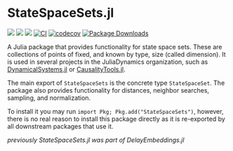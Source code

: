 # StateSpaceSets.jl

[![](https://img.shields.io/badge/docs-dev-lightblue.svg)](https://JuliaDynamics.github.io/StateSpaceSets.jl/dev)
[![](https://img.shields.io/badge/docs-stable-blue.svg)](https://JuliaDynamics.github.io/StateSpaceSets.jl/stable)
[![](https://img.shields.io/badge/DOI-10.1007%2F978--3--030--91032--7-purple)](https://link.springer.com/book/10.1007/978-3-030-91032-7)
[![CI](https://github.com/JuliaDynamics/StateSpaceSets.jl/workflows/CI/badge.svg)](https://github.com/JuliaDynamics/StateSpaceSets.jl/actions?query=workflow%3ACI)
[![codecov](https://codecov.io/gh/JuliaDynamics/StateSpaceSets.jl/branch/main/graph/badge.svg)](https://codecov.io/gh/JuliaDynamics/StateSpaceSets.jl)
[![Package Downloads](https://shields.io/endpoint?url=https://pkgs.genieframework.com/api/v1/badge/StateSpaceSets)](https://pkgs.genieframework.com?packages=StateSpaceSets)

A Julia package that provides functionality for state space sets.
These are collections of points of fixed, and known by type, size (called dimension).
It is used in several projects in the JuliaDynamics organization,
such as [DynamicalSystems.jl](https://juliadynamics.github.io/DynamicalSystems.jl/dev/)
or [CausalityTools.jl](https://juliadynamics.github.io/CausalityTools.jl/dev/).

The main export of `StateSpaceSets` is the concrete type `StateSpaceSet`.
The package also provides functionality for distances, neighbor searches,
sampling, and normalization.

To install it you may run `import Pkg; Pkg.add("StateSpaceSets")`,
however, there is no real reason to install this package directly
as it is re-exported by all downstream packages that use it.

_previously StateSpaceSets.jl was part of DelayEmbeddings.jl_